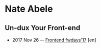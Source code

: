 # Nate Abele

## Un-dux Your Front-end
- 2017 Nov 26 -- [Frontend fwdays&#39;17](https://frameworksdays.com/event/frontend-fwdays-17/review/un-dux) [en]   
